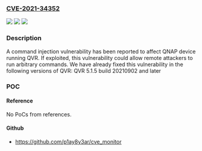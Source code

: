 ### [CVE-2021-34352](https://cve.mitre.org/cgi-bin/cvename.cgi?name=CVE-2021-34352)
![](https://img.shields.io/static/v1?label=Product&message=QVR&color=blue)
![](https://img.shields.io/static/v1?label=Version&message=%3C%205.1.5%20build%2020210902%20&color=brighgreen)
![](https://img.shields.io/static/v1?label=Vulnerability&message=CWE-78&color=brighgreen)

### Description

A command injection vulnerability has been reported to affect QNAP device running QVR. If exploited, this vulnerability could allow remote attackers to run arbitrary commands. We have already fixed this vulnerability in the following versions of QVR: QVR 5.1.5 build 20210902 and later

### POC

#### Reference
No PoCs from references.

#### Github
- https://github.com/p1ay8y3ar/cve_monitor

